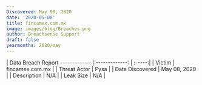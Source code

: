```yaml
---
Discovered: May 08, 2020
date: '2020-05-08'
title: fincamex.com.mx
image: images/blog/Breaches.png
author: Breachsense Support
draft: false
yearmonths: 2020/may
---
```



| Data Breach Report
------------:   |:-------------:    | :-----:|
| Victim    | fincamex.com.mx      | 
| Threat Actor    | Pysa      | 
| Date Discovered    | May 08, 2020      | 
| Description    | N/A      | 
| Leak Size    | N/A      | 

